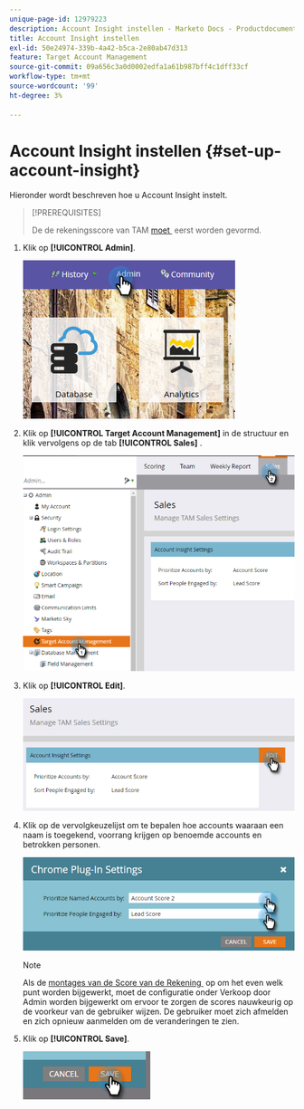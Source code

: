 ```yaml
---
unique-page-id: 12979223
description: Account Insight instellen - Marketo Docs - Productdocumentatie
title: Account Insight instellen
exl-id: 50e24974-339b-4a42-b5ca-2e80ab47d313
feature: Target Account Management
source-git-commit: 09a656c3a0d0002edfa1a61b987bff4c1dff33cf
workflow-type: tm+mt
source-wordcount: '99'
ht-degree: 3%

---
```


# Account Insight instellen {#set-up-account-insight}

Hieronder wordt beschreven hoe u Account Insight instelt.

>[!PREREQUISITES]
>
>De de rekeningsscore van TAM [&#x200B; moet &#x200B;](/help/marketo/product-docs/target-account-management/setup-tam/account-score.md) eerst worden gevormd.

1. Klik op **[!UICONTROL Admin]**.

   ![](assets/admin-1.png)

1. Klik op **[!UICONTROL Target Account Management]** in de structuur en klik vervolgens op de tab **[!UICONTROL Sales]** .

   ![](assets/set-up-account-insight-2.png)

1. Klik op **[!UICONTROL Edit]**.

   ![](assets/set-up-account-insight-3.png)

1. Klik op de vervolgkeuzelijst om te bepalen hoe accounts waaraan een naam is toegekend, voorrang krijgen op benoemde accounts en betrokken personen.

   ![](assets/four-4.png)

   >[!NOTE]
   >
   >Als de [&#x200B; montages van de Score van de Rekening &#x200B;](/help/marketo/product-docs/target-account-management/setup-tam/account-score.md) op om het even welk punt worden bijgewerkt, moet de configuratie onder Verkoop door Admin worden bijgewerkt om ervoor te zorgen de scores nauwkeurig op de voorkeur van de gebruiker wijzen. De gebruiker moet zich afmelden en zich opnieuw aanmelden om de veranderingen te zien.

1. Klik op **[!UICONTROL Save]**.

   ![](assets/five-4.png)
